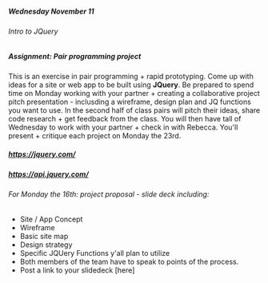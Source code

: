 ##### Wednesday November 11
###### Intro to JQuery
##### Assignment: Pair programming project
This is an exercise in pair programming + rapid prototyping. Come up with ideas for a site or web app to be built using **JQuery**. Be prepared to spend time on Monday working with your partner + creating a collaborative project pitch presentation - inclusding a wireframe, design plan and JQ functions you want to use. In the second half of class pairs will pitch their ideas, share code research + get feedback from the class. You will then have tall of Wednesday to work with your partner + check in with Rebecca. You'll present + critique each project on Monday the 23rd.

##### https://jquery.com/
##### https://api.jquery.com/

###### For Monday the 16th: project proposal - slide deck including:
* Site / App Concept
* Wireframe
* Basic site map
* Design strategy
* Specific JQUery Functions y'all plan to utilize
* Both members of the team have to speak to points of the process.
* Post a link to your slidedeck [here]
  
 